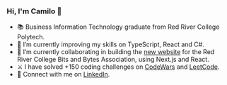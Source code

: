 ### Hi, I'm Camilo 👋

- 📚 Business Information Technology graduate from Red River College Polytech.
- 🌱 I’m currently improving my skills on TypeScript, React and C#.
- 👯 I’m currently collaborating in building the [new website](https://github.com/bits-and-bytes-association/bba-website-nextjs) for the Red River College Bits and Bytes Association, using Next.js and React.
- ⚔ I have solved +150 coding challenges on [CodeWars](https://www.codewars.com/users/milolucero) and [LeetCode](https://leetcode.com/milolucero/).
- 📧 Connect with me on [LinkedIn](https://www.linkedin.com/in/milolucero/).
<!--- ⚡ Fun fact: ... --->

<!--- 
### Connect with me:
[<img src="https://raw.githubusercontent.com/simple-icons/simple-icons/0935b98d6b3791accd637d6a70b5fd3ec393711b/icons/linkedin.svg" width="30px">](https://www.linkedin.com/in/milolucero/)
--->
